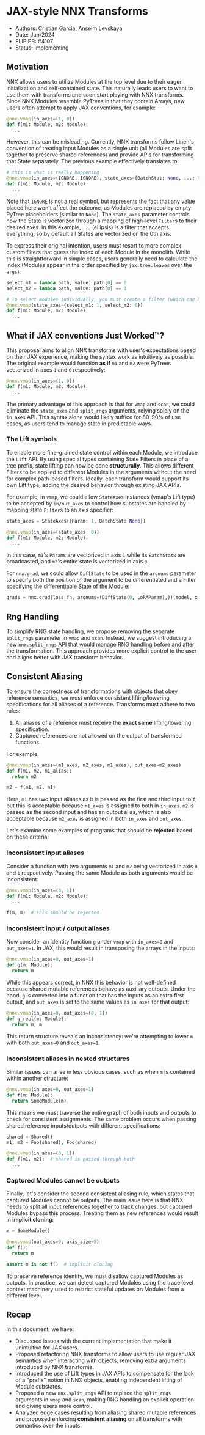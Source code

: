 # JAX-style NNX Transforms

- Authors: Cristian Garcia, Anselm Levskaya
- Date: Jun/2024
- FLIP PR: #4107
- Status: Implementing

## Motivation

NNX allows users to utilize Modules at the top level due to their eager initialization and self-contained state. This naturally leads users to want to use them with transforms and soon start playing with NNX transforms. Since NNX Modules resemble PyTrees in that they contain Arrays, new users often attempt to apply JAX conventions, for example:

```py
@nnx.vmap(in_axes=(1, 0))
def f(m1: Module, m2: Module):
  ...
```

However, this can be misleading. Currently, NNX transforms follow Linen's convention of treating input Modules as a single unit (all Modules are split together to preserve shared references) and provide APIs for transforming that State separately. The previous example effectively translates to:

```py
# this is what is really happening
@nnx.vmap(in_axes=(IGNORE, IGNORE), state_axes={BatchStat: None, ...: 0})
def f(m1: Module, m2: Module):
  ...
```

Note that `IGNORE` is not a real symbol, but represents the fact that any value placed here won't affect the outcome, as Modules are replaced by empty PyTree placeholders (similar to `None`). The `state_axes` parameter controls how the State is vectorized through a mapping of high-level `Filter`s to their desired axes. In this example, `...` (ellipsis) is a filter that accepts everything, so by default all States are vectorized on the 0th axis.

To express their original intention, users must resort to more complex custom filters that guess the index of each Module in the monolith. While this is straightforward in simple cases, users generally need to calculate the index (Modules appear in the order specified by `jax.tree.leaves` over the `args`):

```py
select_m1 = lambda path, value: path[0] == 0
select_m2 = lambda path, value: path[0] == 1

# To select modules individually, you must create a filter (which can be tricky)
@nnx.vmap(state_axes={select_m1: 1, select_m2: 0})
def f(m1: Module, m2: Module):
  ...
```

## What if JAX conventions Just Worked™?

This proposal aims to align NNX transforms with user's expectations based on their JAX experience, making the syntax work as intuitively as possible. The original example would function **as if** `m1` and `m2` were PyTrees vectorized in axes `1` and `0` respectively:

```py
@nnx.vmap(in_axes=(1, 0))
def f(m1: Module, m2: Module):
  ...
```

The primary advantage of this approach is that for `vmap` and `scan`, we could eliminate the `state_axes` and `split_rngs` arguments, relying solely on the `in_axes` API. This syntax alone would likely suffice for 80-90% of use cases, as users tend to manage state in predictable ways.

### The Lift symbols

To enable more fine-grained state control within each Module, we introduce the `Lift` API. By using special types containing State Filters in place of a tree prefix, state lifting can now be done **structurally**. This allows different Filters to be applied to different Modules in the arguments without the need for complex path-based filters. Ideally, each transform would support its own Lift type, adding the desired behavior through existing JAX APIs.

For example, in `vmap`, we could allow `StateAxes` instances (vmap's Lift type) to be accepted by `in/out_axes` to control how substates are handled by mapping state `Filter`s to an axis specifier:

```py
state_axes = StateAxes({Param: 1, BatchStat: None})

@nnx.vmap(in_axes=(state_axes, 0))
def f(m1: Module, m2: Module):
  ...
```

In this case, `m1`'s `Param`s are vectorized in axis `1` while its `BatchStat`s are broadcasted, and `m2`'s entire state is vectorized in axis `0`.

For `nnx.grad`, we could allow `DiffState` to be used in the `argnums` parameter to specify both the position of the argument to be differentiated and a Filter specifying the differentiable State of the Module:

```py
grads = nnx.grad(loss_fn, argnums=(DiffState(0, LoRAParam),))(model, x, y)
```

## Rng Handling

To simplify RNG state handling, we propose removing the separate `split_rngs` parameter in `vmap` and `scan`. Instead, we suggest introducing a new `nnx.split_rngs` API that would manage RNG handling before and after the transformation. This approach provides more explicit control to the user and aligns better with JAX transform behavior.

## Consistent Aliasing

To ensure the correctness of transformations with objects that obey reference semantics, we must enforce consistent lifting/lowering specifications for all aliases of a reference. Transforms must adhere to two rules:

1. All aliases of a reference must receive the **exact same** lifting/lowering specification.
2. Captured references are not allowed on the output of transformed functions.

For example:

```py
@nnx.vmap(in_axes=(m1_axes, m2_axes, m1_axes), out_axes=m2_axes)
def f(m1, m2, m1_alias):
  return m2

m2 = f(m1, m2, m1)
```

Here, `m1` has two input aliases as it is passed as the first and third input to `f`, but this is acceptable because `m1_axes` is assigned to both in `in_axes`. `m2` is passed as the second input and has an output alias, which is also acceptable because `m2_axes` is assigned in both `in_axes` and `out_axes`.

Let's examine some examples of programs that should be **rejected** based on these criteria:

### Inconsistent input aliases

Consider a function with two arguments `m1` and `m2` being vectorized in axis `0` and `1` respectively. Passing the same Module as both arguments would be inconsistent:

```py
@nnx.vmap(in_axes=(0, 1))
def f(m1: Module, m2: Module):
  ...

f(m, m)  # This should be rejected
```

### Inconsistent input / output aliases

Now consider an identity function `g` under `vmap` with `in_axes=0` and `out_axes=1`. In JAX, this would result in transposing the arrays in the inputs:

```py
@nnx.vmap(in_axes=0, out_axes=1)
def g(m: Module):
  return m
```

While this appears correct, in NNX this behavior is not well-defined because shared mutable references behave as auxiliary outputs. Under the hood, `g` is converted into a function that has the inputs as an extra first output, and `out_axes` is set to the same values as `in_axes` for that output:

```py
@nnx.vmap(in_axes=0, out_axes=(0, 1))
def g_real(m: Module):
  return m, m
```

This return structure reveals an inconsistency: we're attempting to lower `m` with both `out_axes=0` and `out_axes=1`.

### Inconsistent aliases in nested structures

Similar issues can arise in less obvious cases, such as when `m` is contained within another structure:

```py
@nnx.vmap(in_axes=0, out_axes=1)
def f(m: Module):
  return SomeModule(m)
```

This means we must traverse the entire graph of both inputs and outputs to check for consistent assignments. The same problem occurs when passing shared reference inputs/outputs with different specifications:

```py
shared = Shared()
m1, m2 = Foo(shared), Foo(shared)

@nnx.vmap(in_axes=(0, 1))
def f(m1, m2):  # shared is passed through both
  ...
```

### Captured Modules cannot be outputs

Finally, let's consider the second consistent aliasing rule, which states that captured Modules cannot be outputs. The main issue here is that NNX needs to split all input references together to track changes, but captured Modules bypass this process. Treating them as new references would result in **implicit cloning**:

```py
m = SomeModule()

@nnx.vmap(out_axes=0, axis_size=5)
def f():
  return m

assert m is not f()  # implicit cloning
```

To preserve reference identity, we must disallow captured Modules as outputs. In practice, we can detect captured Modules using the trace level context machinery used to restrict stateful updates on Modules from a different level.

## Recap

In this document, we have:

* Discussed issues with the current implementation that make it unintuitive for JAX users.
* Proposed refactoring NNX transforms to allow users to use regular JAX semantics when interacting with objects, removing extra arguments introduced by NNX transforms.
* Introduced the use of Lift types in JAX APIs to compensate for the lack of a "prefix" notion in NNX objects, enabling independent lifting of Module substates.
* Proposed a new `nnx.split_rngs` API to replace the `split_rngs` arguments in `vmap` and `scan`, making RNG handling an explicit operation and giving users more control.
* Analyzed edge cases resulting from aliasing shared mutable references and proposed enforcing **consistent aliasing** on all transforms with semantics over the inputs.